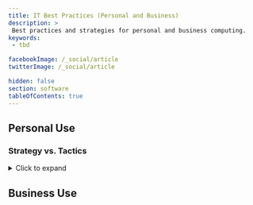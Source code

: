 ```yaml
---
title: IT Best Practices (Personal and Business)
description: >
 Best practices and strategies for personal and business computing.
keywords:
 - tbd

facebookImage: /_social/article
twitterImage: /_social/article

hidden: false
section: software
tableOfContents: true
---
```


## Personal Use

### Strategy vs. Tactics

<details>
    <summary>Click to expand</summary>
</details>

## Business Use

